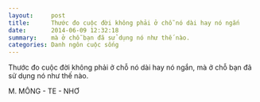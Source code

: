 ```yaml
---
layout:     post
title:      Thước đo cuộc đời không phải ở chỗ nó dài hay nó ngắn
date:       2014-06-09 12:32:18
summary:    mà ở chỗ bạn đã sử dụng nó như thế nào.
categories: Danh ngôn cuộc sống
---
```


Thước đo cuộc đời không phải ở chỗ nó dài hay nó ngắn, mà ở chỗ bạn đã sử dụng nó như thế nào.

 

M. MÔNG - TE - NHƠ